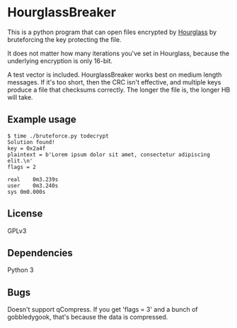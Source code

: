 # HourglassBreaker

This is a python program that can open files encrypted by [Hourglass](https://github.com/NateBrune/Hourglass) by bruteforcing the key protecting the file.

It does not matter how many iterations you've set in Hourglass, because the underlying encryption is only 16-bit.

A test vector is included. HourglassBreaker works best on medium length messages. If it's too short, then the CRC isn't effective, and multiple keys produce a file that checksums correctly. The longer the file is, the longer HB will take.

## Example usage

    $ time ./bruteforce.py todecrypt
    Solution found!
    key = 0x2a4f
    plaintext = b'Lorem ipsum dolor sit amet, consectetur adipiscing elit.\n'
    flags = 2

    real	0m3.239s
    user	0m3.240s
    sys	0m0.000s

## License

GPLv3

## Dependencies

Python 3

## Bugs

Doesn't support qCompress. If you get 'flags = 3' and a bunch of gobbledygook, that's because the data is compressed.
